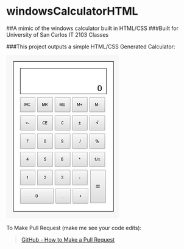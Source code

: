 # windowsCalculatorHTML
##A mimic of the windows calculator built in HTML/CSS 
###Built for University of San Carlos IT 2103 Classes

###This project outputs a simple HTML/CSS Generated Calculator:

![alt tag](img/screen.jpg)

To Make Pull Request (make me see your code edits):
>[GitHub - How to Make a Pull Request](https://help.github.com/articles/creating-a-pull-request/)

